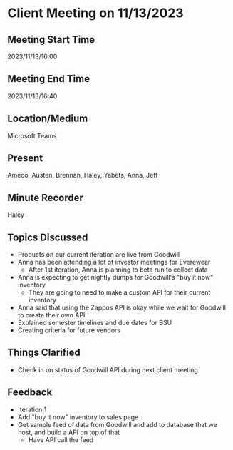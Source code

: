 # Client Meeting on 11/13/2023

## Meeting Start Time
2023/11/13/16:00

## Meeting End Time
2023/11/13/16:40

## Location/Medium
Microsoft Teams

## Present
Ameco, Austen, Brennan, Haley, Yabets, Anna, Jeff

## Minute Recorder
Haley

## Topics Discussed
* Products on our current iteration are live from Goodwill
* Anna has been attending a lot of investor meetings for Everewear
  * After 1st iteration, Anna is planning to beta run to collect data
* Anna is expecting to get nightly dumps for Goodwill's "buy it now" inventory
  * They are going to need to make a custom API for their current inventory
* Anna said that using the Zappos API is okay while we wait for Goodwill to create their own API
* Explained semester timelines and due dates for BSU
* Creating criteria for future vendors

## Things Clarified
* Check in on status of Goodwill API during next client meeting

## Feedback
* Iteration 1
* Add "buy it now" inventory to sales page
* Get sample feed of data from Goodwill and add to database that we host, and build a API on top of that
  * Have API call the feed
